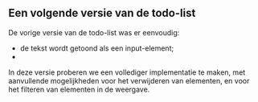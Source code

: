 ## Een volgende versie van de todo-list

De vorige versie van de todo-list was er eenvoudig:

* de tekst wordt getoond als een input-element;
* 

In deze versie proberen we een vollediger implementatie te maken, met aanvullende mogelijkheden voor het verwijderen van elementen, en voor het filteren van elementen in de weergave.



